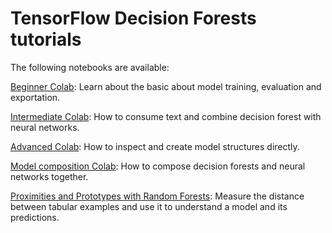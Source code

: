 # TensorFlow Decision Forests tutorials

The following notebooks are available:

[Beginner Colab](beginner_colab.ipynb): Learn about the basic about model
training, evaluation and exportation.

[Intermediate Colab](intermediate_colab.ipynb): How to consume text and combine
decision forest with neural networks.

[Advanced Colab](advanced_colab.ipynb): How to inspect and create model
structures directly.

[Model composition Colab](model_composition_colab.ipynb): How to compose
decision forests and neural networks together.

[Proximities and Prototypes with Random Forests](proximities_colab.ipynb):
Measure the distance between tabular examples and use it to understand a model
and its predictions.
